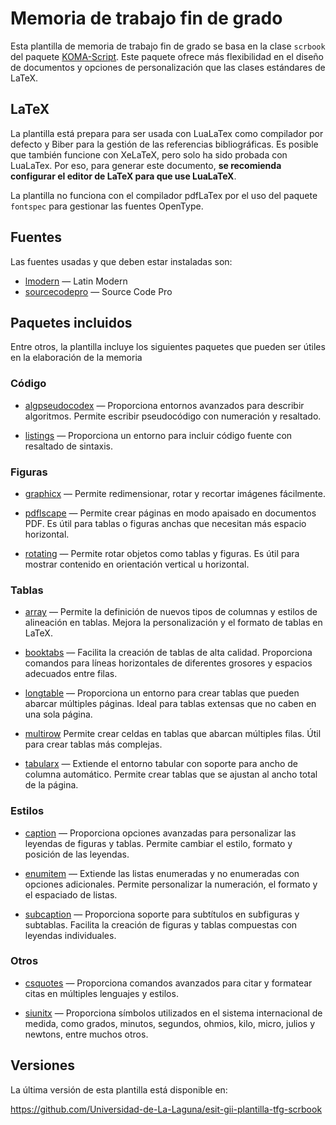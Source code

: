 # Memoria de trabajo fin de grado

Esta plantilla de memoria de trabajo fin de grado se basa en la clase `scrbook` del paquete [KOMA-Script](https://ctan.org/pkg/koma-script). Este paquete ofrece más flexibilidad en el diseño de documentos y opciones de personalización que las clases estándares de LaTeX.

## LaTeX

La plantilla está prepara para ser usada con LuaLaTex como compilador por defecto y Biber para la gestión de las referencias bibliográficas. Es posible que también funcione con XeLaTeX, pero solo ha sido probada con LuaLaTex. Por eso, para generar este documento, **se recomienda configurar el editor de LaTeX para que use LuaLaTeX**.

La plantilla no funciona con el compilador pdfLaTex por el uso del paquete `fontspec` para gestionar las fuentes OpenType.

## Fuentes

Las fuentes usadas y que deben estar instaladas son:

 * [lmodern](https://ctan.org/pkg/lm) — Latin Modern
 * [sourcecodepro](https://ctan.org/pkg/sourcecodepro) — Source Code Pro

## Paquetes incluidos

Entre otros, la plantilla incluye los siguientes paquetes que pueden ser útiles en la elaboración de la memoria

### Código

 * [algpseudocodex](https://ctan.org/pkg/algpseudocodex) — Proporciona entornos avanzados para describir algoritmos. Permite escribir pseudocódigo con numeración y resaltado.

 * [listings](https://ctan.org/pkg/listings) — Proporciona un entorno para incluir código fuente con resaltado de sintaxis.

### Figuras

 * [graphicx](https://ctan.org/pkg/graphicx) — Permite redimensionar, rotar y recortar imágenes fácilmente.

 * [pdflscape](https://ctan.org/pkg/pdflscape) — Permite crear páginas en modo apaisado en documentos PDF. Es útil para tablas o figuras anchas que necesitan más espacio horizontal.

 * [rotating](https://ctan.org/pkg/rotating) — Permite rotar objetos como tablas y figuras. Es útil para mostrar contenido en orientación vertical u horizontal.

### Tablas

 * [array](https://ctan.org/pkg/array) — Permite la definición de nuevos tipos de columnas y estilos de alineación en tablas. Mejora la personalización y el formato de tablas en LaTeX.

 * [booktabs](https://ctan.org/pkg/booktabs) — Facilita la creación de tablas de alta calidad. Proporciona comandos para líneas horizontales de diferentes grosores y espacios adecuados entre filas.
 
 * [longtable](https://ctan.org/pkg/longtable) — Proporciona un entorno para crear tablas que pueden abarcar múltiples páginas. Ideal para tablas extensas que no caben en una sola página.

 * [multirow](https://ctan.org/pkg/multirow) Permite crear celdas en tablas que abarcan múltiples filas. Útil para crear tablas más complejas.

 * [tabularx](https://ctan.org/pkg/tabularx) — Extiende el entorno tabular con soporte para ancho de columna automático. Permite crear tablas que se ajustan al ancho total de la página.

### Estilos

 * [caption](https://ctan.org/pkg/caption) — Proporciona opciones avanzadas para personalizar las leyendas de figuras y tablas. Permite cambiar el estilo, formato y posición de las leyendas.

 * [enumitem](https://ctan.org/pkg/enumitem) — Extiende las listas enumeradas y no enumeradas con opciones adicionales. Permite personalizar la numeración, el formato y el espaciado de listas.

 * [subcaption](https://ctan.org/pkg/subcaption) — Proporciona soporte para subtítulos en subfiguras y subtablas. Facilita la creación de figuras y tablas compuestas con leyendas individuales.

### Otros

 * [csquotes](https://ctan.org/pkg/csquotes) — Proporciona comandos avanzados para citar y formatear citas en múltiples lenguajes y estilos.

 * [siunitx](https://ctan.org/pkg/siunitx) — Proporciona símbolos utilizados en el sistema internacional de medida, como grados, minutos, segundos, ohmios, kilo, micro, julios y newtons, entre muchos otros.

## Versiones

La última versión de esta plantilla está disponible en:

https://github.com/Universidad-de-La-Laguna/esit-gii-plantilla-tfg-scrbook